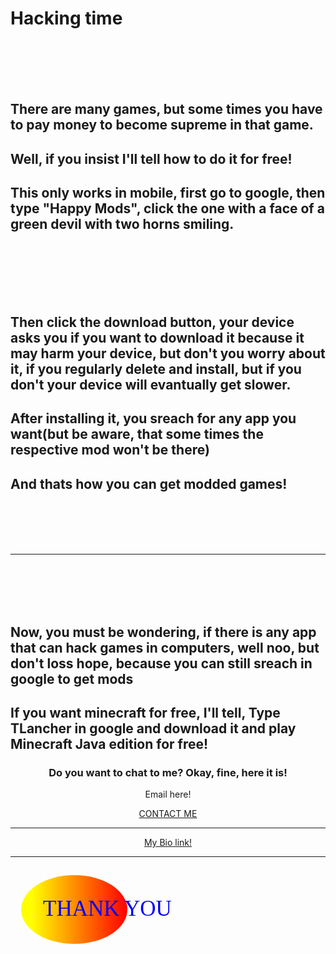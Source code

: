 <html>
<head>
</head>
<body>
    <h1> Hacking time </h1>
    <br>
    <br>
    <br>
    <br>
    <h2> There are many games, but some times you have to pay money to become supreme in that game. </h2>
    <h2> Well, if you insist I'll tell how to do it for free! </h2>   
    <h2> This only works in mobile, first go to google, then type "Happy Mods", click the one with a face of a green devil with two horns smiling. </h2>
    <br>
    <br>
    <br>
    <br>
    <br>
        <h2> Then click the download button, your device asks you if you want to download it because it may harm your device, but don't you worry about it, if you regularly delete and install, but if you don't your device will evantually get slower. </h2>
        <h2> After installing it, you sreach for any app you want(but be aware, that some times the respective mod won't be there) </h2>
            <h2> And thats how you can get modded games! </h2>
            <br>
            <br>
            <br>
            <br>
            <hr>
            <br>
            <br>
            <br>
            <br>
        <h2> Now, you must be wondering, if there is any app that can hack games in computers, well noo, but don't loss hope, because you can still sreach in google to get mods </h2>    
    <h2> If you want minecraft for free, I'll tell, Type TLancher in google and download it and play Minecraft Java edition for free! </h2> 
    <center> <div class="contact-me">                                                                                                                                       
        <h3 class="contact-title">Do you want to chat to me? Okay, fine, here it is!</h3>
        <p class="contact-message">Email here!</p>
        <a class="btn" href="mailto:asreehan@outlook.com">CONTACT ME</a> 
      </div>
       </center> 
      <hr>
      <center> <div class="bio link">
        <a class="btn" href="https://bio.link/sreehanadigopula">My Bio link! </a>
         </div>
                  </center> 
                  <hr>
<center> <svg height="200" width="500">
  <defs>
    <linearGradient id="grad1" x1="10%" y1="0%" x2="100%" y2="0%">
      <stop offset="0%"
      style="stop-color:rgb(255,255,0);stop-opacity:1" />
      <stop offset="100%"
      style="stop-color:rgb(255,0,0);stop-opacity:1" />
    </linearGradient>
  </defs>
  <ellipse cx="100" cy="70" rx="85" ry="55" fill="url(#grad1)" />
  <text fill="#0000ff" font-size="35" font-family="Verdana"
  x="50" y="80">THANK YOU</text>
</svg> </center>     
